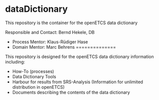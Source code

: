 dataDictionary
==============

This repository is the container for the openETCS data dictionary

Responsible and Contact: Bernd Hekele, DB
* Process Mentor: Klaus-Rüdiger Hase
* Domain Mentor: Marc Behrens
==============

This repository is designed for the openETCS data dictionary information including:
* How-To (processes)
* Data Dictionary Tools
* Harbour for results from SRS-Analysis (Information for unlimited distribution in openETCS)
* Documents describing the contents of the data dictionary


